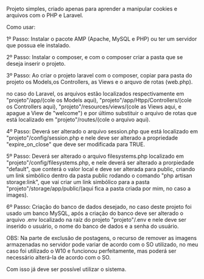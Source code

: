 Projeto simples, criado apenas para aprender a manipular cookies e arquivos com o PHP e Laravel.

Como usar:

1º Passo: Instalar o pacote AMP (Apache, MySQL e PHP) ou ter um servidor que possua ele instalado.

2º Passo: Instalar o composer, e com o composer criar a pasta que se deseja inserir o projeto.

3º Passo: Ao criar o projeto laravel com o composer, copiar para pasta do projeto os Models,os Controllers, as Views e o arquvo de rotas (web.php).

no caso do Laravel, os arquivos estão localizados respectivamente em "projeto"/app/(cole os Models aqui), "projeto"/app/Htpp/Controllers/(cole os Controllers aqui), "projeto"/resources/views/(cole as Views aqui, e apague a View de "welcome") e por último substituir o arquivo de rotas que está localizado em "projeto"/routes/(cole o arquivo aqui).

4º Passo: Deverá ser alterado o arquivo session.php que está localizado em "projeto"/config/session.php e nele deve ser alterado a propriedade "expire_on_close" que deve ser modificada para TRUE.

5º Passo: Deverá ser alterado o arquivo filesystems.php localizado em "projeto"/config/filesystems.php, e nele deverá ser alterado a prorpiedade "default", que conterá o valor local e deve ser alterada para public, criando um link simbólico dentro da pasta public rodando o comando "php artisan storage:link", que vai criar um link simbólico para a pasta "projeto"/storage/app/public/(aqui fica a pasta criada por mim, no caso a images).

6º Passo: Criação do banco de dados desejado, no caso deste projeto foi usado um banco MySQL, após a criação do banco deve ser alterado o arquivo .env localizado na raíz do projeto "projeto"/.env e nele deve ser inserido o usuário, o nome do banco de dados e a senha do usuário.

OBS: Na parte de exclusão de postagens, o recurso de remover as imagens armazenadas no servidor pode variar de acordo com o SO utilizado, no meu caso foi utilizado o W10 e funcionou perfeitamente, mas poderá ser necessário alterá-la de acordo com o SO.

Com isso já deve ser possível utilizar o sistema.
